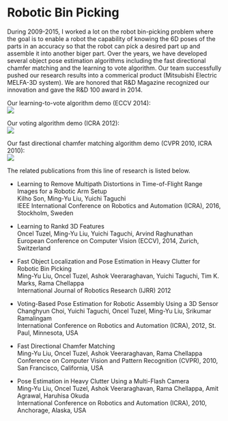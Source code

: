 # Robotic Bin Picking

During 2009-2015, I worked a lot on the robot bin-picking problem where the goal is to enable a robot the capability of knowing the 6D poses of the parts in an accuracy so that the robot can pick a desired part up and assemble it into another biger part. Over the years, we have developed several object pose estimation algorithms including the fast directional chamfer matching and the learning to vote algorithm. Our team successfully pushed our research results into a commerical product (Mitsubishi Electric MELFA-3D system). We are honored that R&D Magazine recognized our innovation and gave the R&D 100 award in 2014.

Our learning-to-vote algorithm demo (ECCV 2014): </br>
[![](https://img.youtube.com/vi/BanIw7-955I/0.jpg)](https://www.youtube.com/watch?v=BanIw7-955I) 

Our voting algorithm demo (ICRA 2012): </br>
[![](https://img.youtube.com/vi/IVUhykKq9bs/0.jpg)](https://www.youtube.com/watch?v=IVUhykKq9bs) 

Our fast directional chamfer matching algorithm demo (CVPR 2010, ICRA 2010): </br>
[![](https://img.youtube.com/vi/sIF9MygzsJw/0.jpg)](https://www.youtube.com/watch?v=sIF9MygzsJw) 

The related publications from this line of research is listed below.  

- Learning to Remove Multipath Distortions in Time-of-Flight Range Images for a Robotic Arm Setup </br>
  Kilho Son, Ming-Yu Liu, Yuichi Taguchi  </br>
  IEEE International Conference on Robotics and Automation (ICRA), 2016, Stockholm, Sweden

- Learning to Rankd 3D Features </br>
  Oncel Tuzel, Ming-Yu Liu, Yuichi Taguchi, Arvind Raghunathan </br>
  European Conference on Computer Vision (ECCV), 2014, Zurich, Switzerland </br>

- Fast Object Localization and Pose Estimation in Heavy Clutter for Robotic Bin Picking </br>
  Ming-Yu Liu, Oncel Tuzel, Ashok Veeraraghavan, Yuichi Taguchi, Tim K. Marks, Rama Chellappa </br>
  International Journal of Robotics Research (IJRR) 2012 

- Voting-Based Pose Estimation for Robotic Assembly Using a 3D Sensor </br>
  Changhyun Choi, Yuichi Taguchi, Oncel Tuzel, Ming-Yu Liu, Srikumar Ramalingam </br>
  International Conference on Robotics and Automation (ICRA), 2012, St. Paul, Minnesota, USA

- Fast Directional Chamfer Matching </br>
  Ming-Yu Liu, Oncel Tuzel, Ashok Veeraraghavan, Rama Chellappa </br>
  Conference on Computer Vision and Pattern Recognition (CVPR), 2010, San Francisco, California, USA 

- Pose Estimation in Heavy Clutter Using a Multi-Flash Camera </br>
  Ming-Yu Liu, Oncel Tuzel, Ashok Veeraraghavan, Rama Chellappa, Amit Agrawal, Haruhisa Okuda </br>
  International Conference on Robotics and Automation (ICRA), 2010, Anchorage, Alaska, USA 

